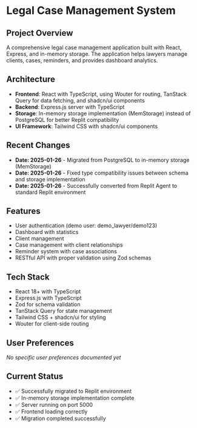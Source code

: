 # Legal Case Management System

## Project Overview
A comprehensive legal case management application built with React, Express, and in-memory storage. The application helps lawyers manage clients, cases, reminders, and provides dashboard analytics.

## Architecture
- **Frontend**: React with TypeScript, using Wouter for routing, TanStack Query for data fetching, and shadcn/ui components
- **Backend**: Express.js server with TypeScript
- **Storage**: In-memory storage implementation (MemStorage) instead of PostgreSQL for better Replit compatibility
- **UI Framework**: Tailwind CSS with shadcn/ui components

## Recent Changes
- **Date: 2025-01-26** - Migrated from PostgreSQL to in-memory storage (MemStorage)
- **Date: 2025-01-26** - Fixed type compatibility issues between schema and storage implementation
- **Date: 2025-01-26** - Successfully converted from Replit Agent to standard Replit environment

## Features
- User authentication (demo user: demo_lawyer/demo123)
- Dashboard with statistics
- Client management
- Case management with client relationships
- Reminder system with case associations
- RESTful API with proper validation using Zod schemas

## Tech Stack
- React 18+ with TypeScript
- Express.js with TypeScript
- Zod for schema validation
- TanStack Query for state management
- Tailwind CSS + shadcn/ui for styling
- Wouter for client-side routing

## User Preferences
*No specific user preferences documented yet*

## Current Status
- ✅ Successfully migrated to Replit environment
- ✅ In-memory storage implementation complete
- ✅ Server running on port 5000
- ✅ Frontend loading correctly
- ✅ Migration completed successfully